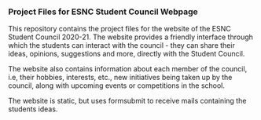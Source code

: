 ### Project Files for ESNC Student Council Webpage

This repository contains the project files for the website of the ESNC
Student Council 2020-21. The website provides a friendly interface through which the students can interact with the council - they can share their ideas, opinions, suggestions and more, directly with the Student Council.

The website also contains information about each member of the council, i.e, their hobbies, interests, etc., new initiatives being taken up by the council, along with upcoming events or competitions in the school.

The website is static, but uses formsubmit to receive mails containing the students ideas.

